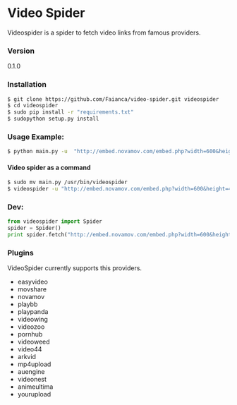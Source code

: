 # Video Spider
Videospider is a spider to fetch video links from famous providers.

### Version
0.1.0
### Installation

```sh
$ git clone https://github.com/Faianca/video-spider.git videospider
$ cd videospider
$ sudo pip install -r "requirements.txt"
$ sudopython setup.py install
```

### Usage Example:
```sh
$ python main.py -u  "http://embed.novamov.com/embed.php?width=600&height=432&v=492730987cf26"
```
#### Video spider as a command
```sh
$ sudo mv main.py /usr/bin/videospider
$ videospider -u "http://embed.novamov.com/embed.php?width=600&height=432&v=492730987cf26"
```
### Dev:
```python
from videospider import Spider
spider = Spider()
print spider.fetch("http://embed.novamov.com/embed.php?width=600&height=432&v=492730987cf26")
```

### Plugins

VideoSpider currently supports this providers.

* easyvideo
* movshare
* novamov
* playbb
* playpanda
* videowing
* videozoo
* pornhub
* videoweed
* video44
* arkvid
* mp4upload
* auengine
* videonest
* animeultima
* yourupload

